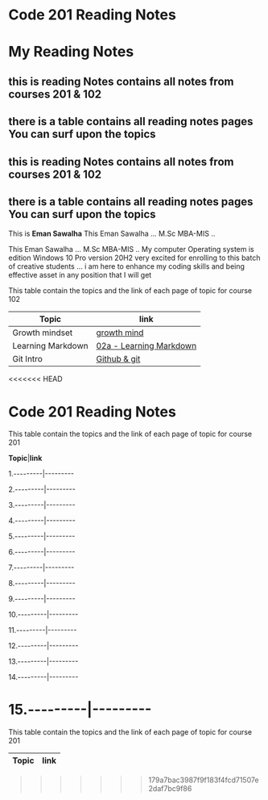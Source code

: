 # Code 201 Reading Notes
# My Reading Notes
## this is reading Notes contains all notes from courses 201 & 102 ##
## there is a table contains all reading notes pages You can surf upon the topics ##

## this is reading Notes contains all notes from courses 201 & 102 ##
## there is a table contains all reading notes pages You can surf upon the topics ##


This is **Eman Sawalha** This Eman Sawalha ... M.Sc MBA-MIS ..

This Eman Sawalha ... M.Sc MBA-MIS ..
My computer Operating system is
edition  Windows 10 Pro
version  20H2
very excited for enrolling to this
batch of creative students ...
i am here to enhance my coding
skills and being effective asset
in any position that I will get

This table contain the topics and the link of each page of topic for course 102

**Topic**|**link**
---------|---------
Growth mindset|[growth mind](https://emansawalha.github.io/Reading-Note/mindset)
 Learning Markdown|[02a - Learning Markdown](https://emansawalha.github.io/Reading-Note/02a%20-%20Learning%20Markdown)
 Git Intro | [ Github & git ](https://emansawalha.github.io/Reading-Note/Git-Intro)

<<<<<<< HEAD

# Code 201 Reading Notes

This table contain the topics and the link of each page of topic for course 201

  **Topic**|**link**

1.---------|---------

2.---------|---------

3.---------|---------

4.---------|---------

5.---------|---------

6.---------|---------

7.---------|---------

8.---------|---------

9.---------|---------

10.---------|---------

11.---------|---------

12.---------|---------

13.---------|---------

14.---------|---------

15.---------|---------
=======
This table contain the topics and the link of each page of topic for course 201

**Topic**|**link**
---------|---------
>>>>>>> 179a7bac3987f9f183f4fcd71507e2daf7bc9f86

